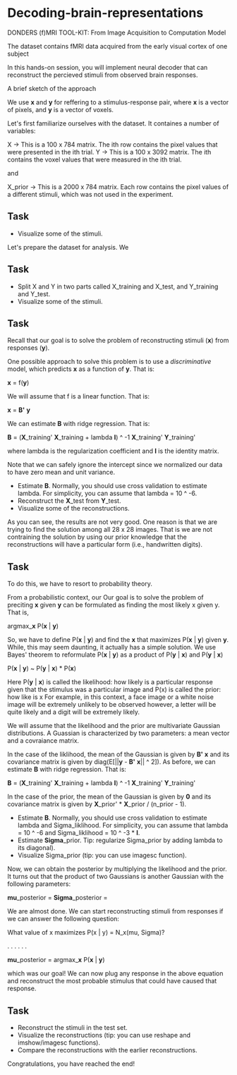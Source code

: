 # Decoding-brain-representations
DONDERS (f)MRI TOOL-KIT: From Image Acquisition to Computation Model

The dataset contains fMRI data acquired from the early visual cortex of one subject

In this hands-on session, you will implement neural decoder that can reconstruct the percieved stimuli from observed brain responses.

A brief sketch of the approach

We use **x** and **y** for reffering to a stimulus-response pair, where **x** is a vector of pixels, and **y** is a vector of voxels.



Let's first familiarize ourselves with the dataset. It containes a number of variables:

X -> This is a 100 x 784 matrix. The ith row contains the pixel values that were presented in the ith trial.
Y -> This is a 100 x 3092 matrix. The ith contains the voxel values that were measured in the ith trial.

and

X_prior -> This is a 2000 x 784 matrix. Each row contains the pixel values of a different stimuli, which was not used in the experiment.


## Task

- Visualize some of the stimuli.


Let's prepare the dataset for analysis. We 


## Task


- Split X and Y in two parts called X_training and X_test, and Y_training and Y_test.
- Visualize some of the stimuli.


## Task

Recall that our goal is to solve the problem of reconstructing stimuli (**x**) from responses (**y**).

One possible approach to solve this problem is to use a *discriminative* model, which predicts **x** as a function of **y**. That is:

**x** = f(**y**)

We will assume that f is a linear function. That is:

**x** = **B'** **y**

We can estimate **B** with ridge regression. That is:

**B** = (**X**_training' **X**_training + lambda **I**) ^ -1 **X**_training' **Y**_training'

where lambda is the regularization coefficient and **I** is the identity matrix.

Note that we can safely ignore the intercept since we normalized our data to have zero mean and unit variance.

- Estimate **B**. Normally, you should use cross validation to estimate lambda. For simplicity, you can assume that lambda = 10 ^ -6.
- Reconstruct the **X**_test from **Y**_test.
- Visualize some of the reconstructions.

As you can see, the results are not very good. One reason is that we are trying to find the solution among all 28 x 28 images. That is we are not contraining the solution by using our prior knowledge that the reconstructions will have a particular form (i.e., handwritten digits). 

## Task

To do this, we have to resort to probability theory.

From a probabilistic context, our Our goal is to solve the problem of preciting **x** given **y** can be formulated as finding the most likely x given y. That is,

argmax_**x** P(**x** | **y**)

So, we have to define P(**x** | **y**) and find the **x** that maximizes P(**x** | **y**) given **y**. While, this may seem daunting, it actually has a simple solution. We use Bayes' theorem to reformulate P(**x** | **y**) as a product of P(**y** | **x**) and P(**y** | **x**)

P(**x** | **y**) ~ P(**y** | **x**) * P(**x**)

Here P(**y** | **x**) is called the likelihood: how likely is a particular response given that the stimulus was a particular image and P(x) is called the prior: how like is x For example, in this context, a face image or a white noise image will be extremely unlikely to be observed however, a letter will be quite likely and a digit will be extremely likely.

We will assume that the likelihood and the prior are multivariate Gaussian distributions. A Guassian is characterized by two parameters: a mean vector and a covraiance matrix.

In the case of the liklihood, the mean of the Gaussian is given by **B'** **x** and its covariance matrix is given by diag(E[||**y** - **B'** **x**|| ^ 2]). As before, we can estimate **B** with ridge regression. That is:

**B** = (**X**_training' **X**_training + lambda **I**) ^ -1 **X**_training' **Y**_training'

In the case of the prior, the mean of the Gaussian is given by **0** and its covariance matrix is given by **X**_prior' * **X**_prior / (n_prior - 1).

- Estimate **B**. Normally, you should use cross validation to estimate lambda and Sigma_liklihood. For simplicity, you can assume that lambda = 10 ^ -6 and Sigma_liklihood = 10 ^ -3 * **I**.
- Estimate **Sigma**_prior.
Tip: regularize Sigma_prior by adding lambda to its diagonal).
- Visualize Sigma_prior (tip: you can use imagesc function).

Now, we can obtain the posterior by multiplying the likelihood and the prior. It turns out that the product of two Gaussians is another Gaussian with the following parameters:

**mu**_posterior = 
**Sigma**_posterior = 

We are almost done. We can start reconstructing stimuli from responses if we can answer the following question:

What value of x maximizes P(x | y) = N_x(mu, Sigma)?

.
.
.
.
.
.

**mu**\_posterior = argmax_**x** P(**x** | **y**)

which was our goal! We can now plug any response in the above equation and reconstruct the most probable stimulus that could have caused that response.

## Task

- Reconstruct the stimuli in the test set.
- Visualize the reconstructions (tip: you can use reshape and imshow/imagesc functions).
- Compare the reconstructions with the earlier reconstructions.

Congratulations, you have reached the end!
